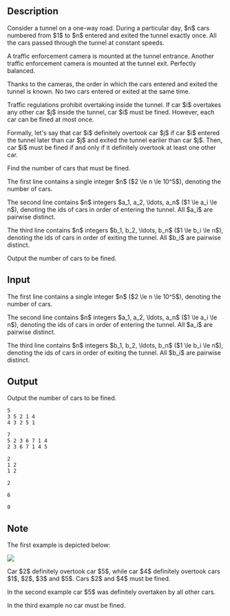## Description

<div><p>Consider a tunnel on a one-way road. During a particular day, $n$ cars numbered from $1$ to $n$ entered and exited the tunnel exactly once. All the cars passed through the tunnel at constant speeds.</p><p>A traffic enforcement camera is mounted at the tunnel entrance. Another traffic enforcement camera is mounted at the tunnel exit. <span class="tex-font-style-it">Perfectly balanced</span>.</p><p>Thanks to the cameras, the order in which the cars entered and exited the tunnel is known. No two cars entered or exited at the same time.</p><p>Traffic regulations prohibit overtaking inside the tunnel. If car $i$ overtakes any other car $j$ inside the tunnel, car $i$ must be fined. However, each car can be fined at most once.</p><p>Formally, let's say that car $i$ <span class="tex-font-style-it">definitely overtook</span> car $j$ if car $i$ entered the tunnel later than car $j$ and exited the tunnel earlier than car $j$. Then, car $i$ must be fined if and only if it definitely overtook at least one other car.</p><p>Find the number of cars that must be fined. </p></div><div class="input-specification"><p>The first line contains a single integer $n$ ($2 \le n \le 10^5$), denoting the number of cars.</p><p>The second line contains $n$ integers $a_1, a_2, \ldots, a_n$ ($1 \le a_i \le n$), denoting the ids of cars in order of entering the tunnel. All $a_i$ are pairwise distinct.</p><p>The third line contains $n$ integers $b_1, b_2, \ldots, b_n$ ($1 \le b_i \le n$), denoting the ids of cars in order of exiting the tunnel. All $b_i$ are pairwise distinct.</p></div><div class="output-specification"><p>Output the number of cars to be fined.</p></div>

## Input

<p>The first line contains a single integer $n$ ($2 \le n \le 10^5$), denoting the number of cars.</p><p>The second line contains $n$ integers $a_1, a_2, \ldots, a_n$ ($1 \le a_i \le n$), denoting the ids of cars in order of entering the tunnel. All $a_i$ are pairwise distinct.</p><p>The third line contains $n$ integers $b_1, b_2, \ldots, b_n$ ($1 \le b_i \le n$), denoting the ids of cars in order of exiting the tunnel. All $b_i$ are pairwise distinct.</p>

## Output

<p>Output the number of cars to be fined.</p>





```input1
5
3 5 2 1 4
4 3 2 5 1
```




```input2
7
5 2 3 6 7 1 4
2 3 6 7 1 4 5
```




```input3
2
1 2
1 2
```




```output1
2
```




```output2
6
```




```output3
0
```



## Note

<p>The first example is depicted below:</p><p><img class="tex-graphics" src="file://H65OcJn6.png" style="max-width: 100.0%;max-height: 100.0%;"></p><p>Car $2$ definitely overtook car $5$, while car $4$ definitely overtook cars $1$, $2$, $3$ and $5$. Cars $2$ and $4$ must be fined.</p><p>In the second example car $5$ was definitely overtaken by all other cars.</p><p>In the third example no car must be fined.</p>

